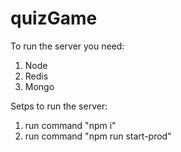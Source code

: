 # quizGame

To run the server you need: 

1. Node
2. Redis
3. Mongo

Setps to run the server: 

1. run command "npm i" 
2. run command "npm run start-prod"